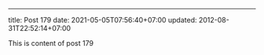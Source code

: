 ---
title: Post 179
date: 2021-05-05T07:56:40+07:00
updated: 2012-08-31T22:52:14+07:00

This is content of post 179